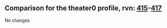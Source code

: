 ## Comparison for the theater0 profile, rvn: [415](https://github.com/PRO100KatYT/FortniteProfileRevisions/tree/main/profiles/theater0/415%20theater0.json)-[417](https://github.com/PRO100KatYT/FortniteProfileRevisions/tree/main/profiles/theater0/417%20theater0.json)

No changes
